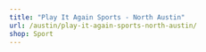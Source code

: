 ```yaml
---
title: "Play It Again Sports - North Austin"
url: /austin/play-it-again-sports-north-austin/
shop: Sport
---
```

